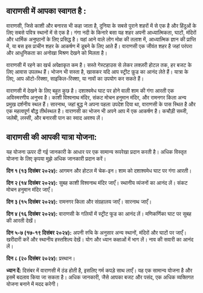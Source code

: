 ## वाराणसी में आपका स्वागत है :

वाराणसी, जिसे काशी और बनारस भी कहा जाता है, दुनिया के सबसे पुराने शहरों में से एक है और हिंदुओं के लिए सबसे पवित्र स्थानों में से एक है। गंगा नदी के किनारे बसा यह शहर अपनी आध्यात्मिकता, घाटों, मंदिरों और धार्मिक अनुष्ठानों के लिए प्रसिद्ध है।  यहां आने वाले लोग मोक्ष की तलाश में, आध्यात्मिक ज्ञान की प्राप्ति में, या बस इस प्राचीन शहर के आकर्षण में डूबने के लिए आते हैं।  वाराणसी एक जीवंत शहर है जहां परंपरा और आधुनिकता का अनोखा मिश्रण देखने को मिलता है।

वाराणसी में रहने का खर्च अपेक्षाकृत कम है।  सस्ते गेस्टहाउस से लेकर लक्ज़री होटल तक, हर बजट के लिए आवास उपलब्ध हैं।  भोजन भी सस्ता है, खासकर यदि आप स्ट्रीट फ़ूड का आनंद लेते हैं।  यात्रा के लिए, आप ऑटो-रिक्शा, साइकिल-रिक्शा, या नावों का उपयोग कर सकते हैं।

वाराणसी में देखने के लिए बहुत कुछ है।  दशाश्वमेध घाट पर होने वाली शाम की गंगा आरती एक अविस्मरणीय अनुभव है।  काशी विश्वनाथ मंदिर, संकट मोचन हनुमान मंदिर, और रामनगर किला अन्य प्रमुख दर्शनीय स्थल हैं।  सारनाथ, जहां बुद्ध ने अपना पहला उपदेश दिया था, वाराणसी के पास स्थित है और एक महत्वपूर्ण बौद्ध तीर्थस्थल है।  वाराणसी का भोजन भी अपने आप में एक आकर्षण है।  कचौड़ी सब्जी, जलेबी, लस्सी, और बनारसी पान का स्वाद अवश्य लें।


## वाराणसी की आपकी यात्रा योजना:

यह योजना ऊपर दी गई जानकारी के आधार पर एक सामान्य रूपरेखा प्रदान करती है। अधिक विस्तृत योजना के लिए कृपया मुझे अधिक जानकारी प्रदान करें।

**दिन १ (१३ दिसंबर २०२४):** आगमन और होटल में चेक-इन। शाम को दशाश्वमेध घाट पर गंगा आरती।

**दिन २ (१४ दिसंबर २०२४):** सुबह काशी विश्वनाथ मंदिर जाएँ। स्थानीय व्यंजनों का आनंद लें। संकट मोचन हनुमान मंदिर जाएँ।

**दिन ३ (१५ दिसंबर २०२४):** रामनगर किला और संग्रहालय जाएँ। सारनाथ जाएँ।

**दिन ४ (१६ दिसंबर २०२४):** वाराणसी के गलियों में स्ट्रीट फूड का आनंद लें। मणिकर्णिका घाट पर सुबह की आरती देखें।

**दिन ५-७ (१७-१९ दिसंबर २०२४):**  अपनी रुचि के अनुसार अन्य स्थानों, मंदिरों और घाटों पर जाएँ। खरीदारी करें और स्थानीय हस्तशिल्प देखें। योग और ध्यान कक्षाओं में भाग लें। नाव की सवारी का आनंद लें।

**दिन ८ (२० दिसंबर २०२४):** प्रस्थान।


**ध्यान दें:** दिसंबर में वाराणसी में ठंड होती है, इसलिए गर्म कपड़े साथ लाएँ।  यह एक सामान्य योजना है और इसमें बदलाव किया जा सकता है। अधिक जानकारी, जैसे आपका बजट और पसंद, एक अधिक व्यक्तिगत योजना बनाने में मदद करेगी।